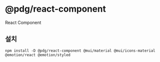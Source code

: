 # @pdg/react-component

React Component

## 설치
```
npm install -D @pdg/react-component @mui/material @mui/icons-material @emotion/react @emotion/styled
```
